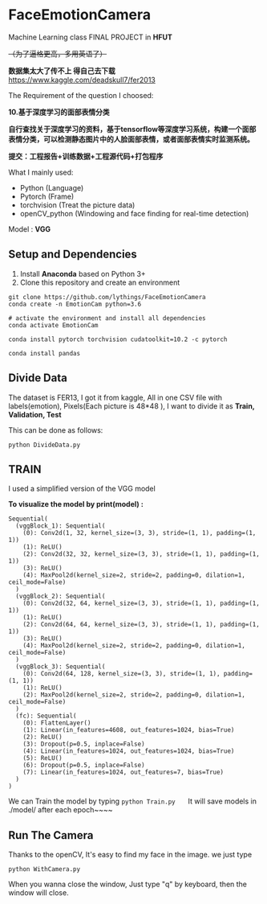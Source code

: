 # FaceEmotionCamera

 Machine Learning class FINAL PROJECT in **HFUT**

~~（为了逼格更高，多用英语了）~~

**数据集太大了传不上   得自己去下载**
https://www.kaggle.com/deadskull7/fer2013


The Requirement of the question I choosed:

**10.基于深度学习的面部表情分类**



**自行查找关于深度学习的资料，基于tensorflow等深度学习系统，构建一个面部表情分类，可以检测静态图片中的人脸面部表情，或者面部表情实时监测系统。**



**提交：工程报告+训练数据+工程源代码+打包程序**

What I mainly used:
* Python (Language)
* Pytorch (Frame)
* torchvision (Treat the picture data)
* openCV_python (Windowing and face finding for real-time detection)

Model : **VGG**

## Setup and Dependencies
1. Install **Anaconda** based on Python 3+
2. Clone this repository and create an environment

```
git clone https://github.com/lythings/FaceEmotionCamera
conda create -n EmotionCam python=3.6

# activate the environment and install all dependencies
conda activate EmotionCam

conda install pytorch torchvision cudatoolkit=10.2 -c pytorch

conda install pandas
```

## Divide Data
The dataset is FER13, I got it from kaggle, All in one CSV file with labels(emotion), Pixels(Each picture is  48*48 ), I want to divide it as **Train, Validation, Test**

This  can be done as follows:
```
python DivideData.py
```

## TRAIN
I used a simplified version of the VGG model

**To visualize the model by print(model) :**
```
Sequential(
  (vggBlock_1): Sequential(
    (0): Conv2d(1, 32, kernel_size=(3, 3), stride=(1, 1), padding=(1, 1))
    (1): ReLU()
    (2): Conv2d(32, 32, kernel_size=(3, 3), stride=(1, 1), padding=(1, 1))
    (3): ReLU()
    (4): MaxPool2d(kernel_size=2, stride=2, padding=0, dilation=1, ceil_mode=False)
  )
  (vggBlock_2): Sequential(
    (0): Conv2d(32, 64, kernel_size=(3, 3), stride=(1, 1), padding=(1, 1))
    (1): ReLU()
    (2): Conv2d(64, 64, kernel_size=(3, 3), stride=(1, 1), padding=(1, 1))
    (3): ReLU()
    (4): MaxPool2d(kernel_size=2, stride=2, padding=0, dilation=1, ceil_mode=False)
  )
  (vggBlock_3): Sequential(
    (0): Conv2d(64, 128, kernel_size=(3, 3), stride=(1, 1), padding=(1, 1))
    (1): ReLU()
    (2): MaxPool2d(kernel_size=2, stride=2, padding=0, dilation=1, ceil_mode=False)
  )
  (fc): Sequential(
    (0): FlattenLayer()
    (1): Linear(in_features=4608, out_features=1024, bias=True)
    (2): ReLU()
    (3): Dropout(p=0.5, inplace=False)
    (4): Linear(in_features=1024, out_features=1024, bias=True)
    (5): ReLU()
    (6): Dropout(p=0.5, inplace=False)
    (7): Linear(in_features=1024, out_features=7, bias=True)
  )
)
```

We can Train the model by typing   `python Train.py   `
It will save models in ./model/ after each epoch~~~~

## Run The Camera
Thanks to the openCV, It's easy to find my face in the image.
we just type 
```
python WithCamera.py
```
When you wanna close the window, Just type "q" by keyboard, then the window will close.

